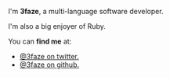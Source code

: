 I'm **3faze**, a multi-language software developer.

I'm also a big enjoyer of Ruby.

You can **find me** at:
- [@3faze on twitter.](twitter.com/3faze)
- [@3faze on github.](github.com/3faze)
